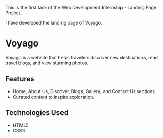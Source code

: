 This is the first task of the Web Development Internship - Landing Page Project.

I have developed the landing page of Voyago.

# Voyago

Voyago is a website that helps travelers discover new destinations, read travel blogs, and view stunning photos.

## Features

- Home, About Us, Discover, Blogs, Gallery, and Contact Us sections.
- Curated content to inspire exploration.

## Technologies Used

- HTML5
- CSS3
